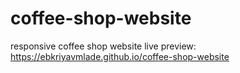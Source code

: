 # coffee-shop-website
responsive coffee shop website
live preview: https://ebkriyavmlade.github.io/coffee-shop-website
